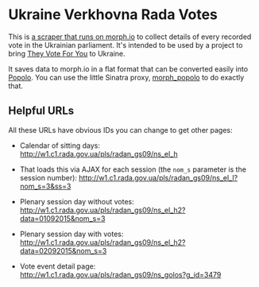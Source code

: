 # Ukraine Verkhovna Rada Votes

This is [a scraper that runs on morph.io](https://morph.io/openaustralia/ukraine_verkhovna_rada_votes) to collect details of every recorded vote in the Ukrainian parliament. It's intended to be used by a project to bring [They Vote For You](https://theyvoteforyou.org.au/) to Ukraine.

It saves data to morph.io in a flat format that can be converted easily into [Popolo](http://www.popoloproject.com/). You can use the little Sinatra proxy, [morph_popolo](https://github.com/openaustralia/morph_popolo) to do exactly that.

## Helpful URLs

All these URLs have obvious IDs you can change to get other pages:

* Calendar of sitting days: http://w1.c1.rada.gov.ua/pls/radan_gs09/ns_el_h
* That loads this via AJAX for each session (the `nom_s` parameter is the session number): http://w1.c1.rada.gov.ua/pls/radan_gs09/ns_el_l?nom_s=3&ss=3

* Plenary session day without votes: http://w1.c1.rada.gov.ua/pls/radan_gs09/ns_el_h2?data=01092015&nom_s=3
* Plenary session day with votes: http://w1.c1.rada.gov.ua/pls/radan_gs09/ns_el_h2?data=02092015&nom_s=3

* Vote event detail page: http://w1.c1.rada.gov.ua/pls/radan_gs09/ns_golos?g_id=3479
